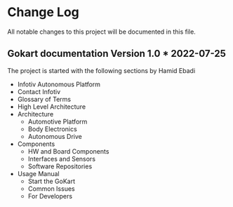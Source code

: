 # Change Log
All notable changes to this project will be documented in this file.

## Gokart documentation Version 1.0 * 2022-07-25
The project is started with the following sections by Hamid Ebadi

* Infotiv Autonomous Platform
* Contact Infotiv
* Glossary of Terms
* High Level Architecture
* Architecture
  * Automotive Platform
  * Body Electronics
  * Autonomous Drive
* Components
  * HW and Board Components
  * Interfaces and Sensors
  * Software Repositories
* Usage Manual
  * Start the GoKart
  * Common Issues
  * For Developers
